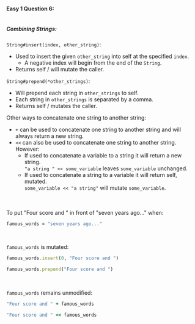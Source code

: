 #### Easy 1 Question 6:<br><br>

##### Combining Strings:

`String#insert(index, other_string)`:
- Used to insert the given `other_string` into self at the specified `index`.
	- A negative index will begin from the end of the `String`.
- Returns self / will mutate the caller. 

`String#prepend(*other_strings)`:
- Will prepend each string in `other_strings` to self.
- Each string in `other_strings` is separated by a comma.
- Returns self / mutates the caller.

Other ways to concatenate one string to another string:
- `+` can be used to concatenate one string to another string and will always return a new string.
- `<<` can also be used to concatenate one string to another string. However:
	- If used to concatenate a variable to a string it will return a new string.<br>
	`"a string " << some_variable` leaves `some_variable` unchanged.
	- If used to concatenate a string to a variable it will return self, mutated.<br>
	`some_variable << "a string"` will mutate `some_variable`.<br><br><br>

To put "Four score and " in front of "seven years ago..." when:
```Ruby
famous_words = "seven years ago..."
```
<br>

`famous_words` is mutated:
```Ruby
famous_words.insert(0, "Four score and ")
```
```Ruby
famous_words.prepend("Four score and ")
```
<br>

`famous_words` remains unmodified:
```Ruby
"Four score and " + famous_words
```
```Ruby
"Four score and " << famous_words
```
